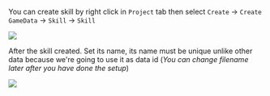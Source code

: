 You can create skill by right click in `Project` tab then select `Create` -> `Create GameData` -> `Skill` -> `Skill`

![](../images/skills/001.png)

After the skill created. Set its name, its name must be unique unlike other data because we're going to use it as data id (*You can change filename later after you have done the setup*)

![](../images/skills/002.png)
